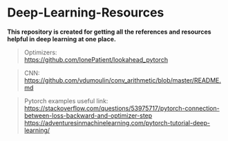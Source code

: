 # Deep-Learning-Resources
**This repository is created for getting all the references and resources helpful in deep learning at one place.**  
> Optimizers:  
https://github.com/lonePatient/lookahead_pytorch  

> CNN:  
https://github.com/vdumoulin/conv_arithmetic/blob/master/README.md  

> Pytorch examples useful link:  
https://stackoverflow.com/questions/53975717/pytorch-connection-between-loss-backward-and-optimizer-step  
https://adventuresinmachinelearning.com/pytorch-tutorial-deep-learning/  
